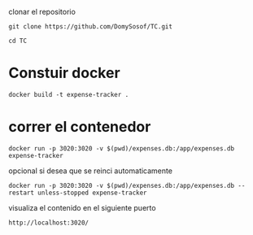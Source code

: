 clonar el repositorio 
```
git clone https://github.com/DomySosof/TC.git
```

```
cd TC
```

# Constuir docker 
```
docker build -t expense-tracker .
```

# correr el contenedor 

```
docker run -p 3020:3020 -v $(pwd)/expenses.db:/app/expenses.db expense-tracker
```

opcional si desea que se reinci automaticamente 
```
docker run -p 3020:3020 -v $(pwd)/expenses.db:/app/expenses.db --restart unless-stopped expense-tracker
```

visualiza el contenido en el siguiente puerto
```
http://localhost:3020/
```
